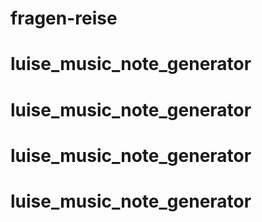 # fragen-reise
# luise_music_note_generator
# luise_music_note_generator
# luise_music_note_generator
# luise_music_note_generator
